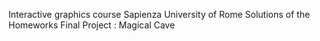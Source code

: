 Interactive graphics course
Sapienza University of Rome
Solutions of the Homeworks 
Final Project : Magical Cave 
